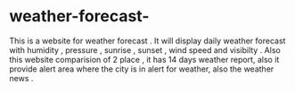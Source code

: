 # weather-forecast-
This is a website for weather forecast . It will display daily weather forecast with humidity , pressure , sunrise , sunset , wind speed and visibilty . Also this website comparision of  2 place , it has 14 days weather report, also it provide alert area where the city is in alert for weather, also the weather news .
